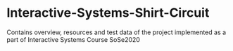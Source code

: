 # Interactive-Systems-Shirt-Circuit
Contains overview, resources and test data of the project implemented as a part of Interactive Systems Course SoSe2020
